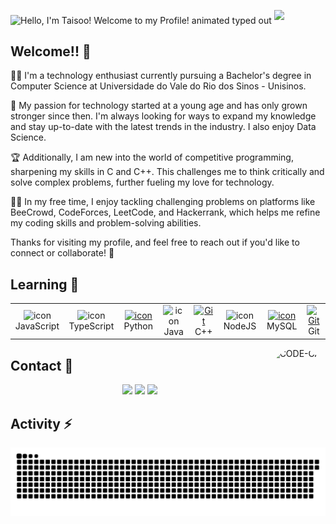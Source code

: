 <!---
Taimisson/Taimisson is a ✨ special ✨ repository because its `README.md` (this file) appears on your GitHub profile.
You can click the Preview link to take a look at your changes.
--->

<img src="https://readme-typing-svg.demolab.com?font=Operator+Mono&size=37&duration=2800&pause=2000&color=FAFAFA&center=true&vCenter=true&width=1150&height=50&lines=Hello%2C+my+nickname+is+Taisoo!+Welcome+to+my+Profile!" align="middle" alt="Hello, I'm Taisoo! Welcome to my Profile! animated typed out"> <img  src="assests/borderseperator.gif">
<h2> Welcome!! 👋 </h2>
<p> </p>

👨‍💻 I'm a technology enthusiast currently pursuing a Bachelor's degree in Computer Science at Universidade do Vale do Rio dos Sinos - Unisinos.

🚀 My passion for technology started at a young age and has only grown stronger since then. I'm always looking for ways to expand my knowledge and stay up-to-date with the latest trends in the industry. I also enjoy Data Science.

🏆 Additionally, I am new into the world of competitive programming, sharpening my skills in C and C++. This challenges me to think critically and solve complex problems, further fueling my love for technology.

👨‍💼 In my free time, I enjoy tackling challenging problems on platforms like BeeCrowd, CodeForces, LeetCode, and Hackerrank, which helps me refine my coding skills and problem-solving abilities.

Thanks for visiting my profile, and feel free to reach out if you'd like to connect or collaborate! 🤝

<h2> Learning 📖</h2>

  <table align="center">
  <tr>
    </td>
    <td align="center" width="96">
        <img src="https://techstack-generator.vercel.app/js-icon.svg" alt="icon" width="65" height="65" />
      <br>JavaScript
    </td>
     <td align="center"  width="96">
        <img src="https://techstack-generator.vercel.app/ts-icon.svg" alt="icon" width="72" height="72" />
      <br>TypeScript
    </td>
    <td align="center" width="96">
      <a href="#macropower-tech">
        <img src="https://techstack-generator.vercel.app/python-icon.svg" alt="icon" width="65" height="65" />
      </a>
      <br>Python
    </td>
     <td align="center" width="96">
        <img src="https://techstack-generator.vercel.app/java-icon.svg" alt="icon" width="65" height="65" />
      <br>Java
    </td>
    <td align="center" width="96">
      <a href="#git" >
        <img src="https://techstack-generator.vercel.app/cpp-icon.svg" width="70" height="70" alt="Git" />
      </a>
      <br>C++
    </td>   
    <td align="center" width="96">
        <img src="https://techstack-generator.vercel.app/nginx-icon.svg" alt="icon" width="65" height="65" />
      <br>NodeJS
    </td> 
    <td align="center" width="96">
      <a href="#macropower-tech">
        <img src="https://techstack-generator.vercel.app/mysql-icon.svg" alt="icon" width="65" height="65" />
      </a>
      <br>MySQL
    </td>
    <td align="center" width="96">
      <a href="#git" >
        <img src="https://techstack-generator.vercel.app/github-icon.svg" width="70" height="70" alt="Git" />
      </a>
      <br>Git
    </td>
   </tr>
</table>

  <img align="right" alt="CODE-CAT" height="150" style="border-radius:50px;" src="https://cdn.discordapp.com/attachments/736443465315123200/1099041148204486686/cating.png">
  
<h2> Contact 📩</h2>
<div align="center"> 
  <a href="https://github.com/Taimisson" target="_blank"><img src="https://img.shields.io/badge/GitHub-100000?style=for-the-badge&logo=github&logoColor=white" target="_blank"></a>
  <a href = "mailto:taimissoncontact@gmail.com"><img src="https://img.shields.io/badge/-Gmail-%23333?style=for-the-badge&logo=gmail&logoColor=white" target="_blank"></a>
  <a href="https://www.linkedin.com/in/taimisson-carvalho-27a5a2233/" target="_blank"><img src="https://img.shields.io/badge/-LinkedIn-%230077B5?style=for-the-badge&logo=linkedin&logoColor=white" target="_blank"></a> 
</div>
  
## Activity ⚡️ 

![snake gif](https://github.com/Taimisson/Taimisson/blob/output/github-contribution-grid-snake-dark.svg)

